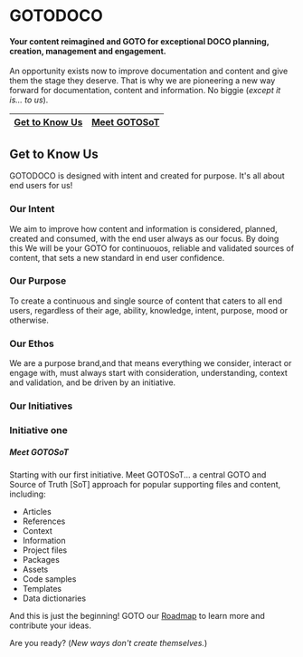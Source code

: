 # GOTODOCO
#### Your content reimagined and GOTO for exceptional DOCO planning, creation, management and engagement.

An opportunity exists now to improve documentation and content and give them the stage they deserve. 
That is why we are pioneering a new way forward for documentation, content and information. No biggie (_except it is... to us_).

| [Get to Know Us](#get-to-know-us) | [Meet GOTOSoT](#meet-gotosot) | 
| --| --| 

## Get to Know Us
GOTODOCO is designed with intent and created for purpose. It's all about end users for us! 

### Our Intent 
We aim to improve how content and information is considered, planned, created and consumed, with the end user always as our focus. 
By doing this We will be your GOTO for continuouos, reliable and validated sources of content, that sets a new standard in end user confidence.

### Our Purpose
To create a continuous and single source of content that caters to all end users, regardless of their age, ability, knowledge, intent, purpose, mood or otherwise.

### Our Ethos
We are a purpose brand,and that means everything we consider, interact or engage with, must always start with consideration, understanding, context and validation, and be driven by an initiative.

### Our Initiatives

### Initiative one
##### Meet GOTOSoT
Starting with our first initiative. Meet GOTOSoT... a central GOTO and Source of Truth [SoT] approach for popular supporting files and content, including:

- Articles
- References
- Context
- Information
- Project files
- Packages
- Assets
- Code samples
- Templates
- Data dictionaries

And this is just the beginning! GOTO our [Roadmap](https://github.com/orgs/GOTODOCO/projects/13/views/1) to learn more and contribute your ideas.

Are you ready? (_New ways don't create themselves._)
